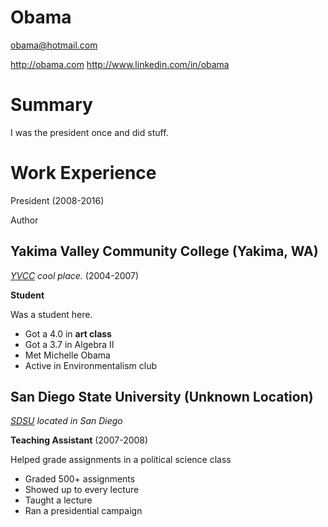 # Obama
obama@hotmail.com

http://obama.com
http://www.linkedin.com/in/obama

# Summary

I was the president once and did stuff.

# Work Experience
President (2008-2016)

Author 

## Yakima Valley Community College (Yakima, WA)

*[YVCC][] cool place.* (2004-2007)

**Student**

Was a student here.

- Got a 4.0 in **art class**
- Got a 3.7 in Algebra II
- Met Michelle Obama
- Active in Environmentalism club

## San Diego State University (Unknown Location)
*[SDSU][] located in San Diego*

**Teaching Assistant** (2007-2008)

Helped grade assignments in a political science class

- Graded 500+ assignments
- Showed up to every lecture
- Taught a lecture
- Ran a presidential campaign 

[YVCC]: https://www.yvcc.edu/
[SDSU]: https://www.sdsu.edu/
[Harverd]: https://twitter.com/vincestaples

